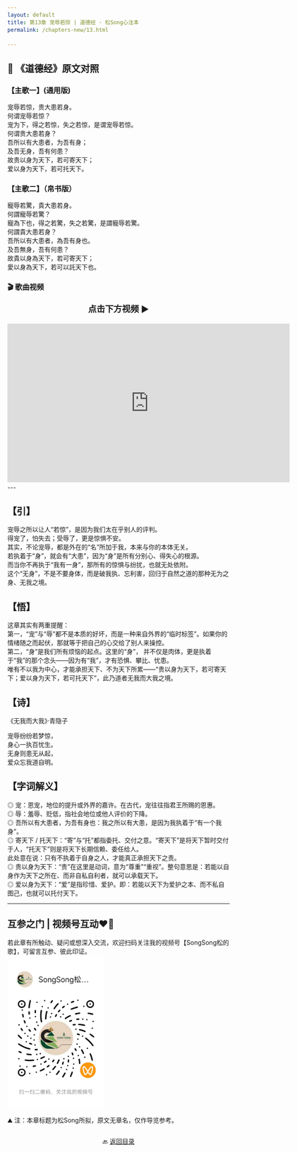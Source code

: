 ```yaml
---
layout: default
title: 第13章 宠辱若惊 | 道德经 · 松Song心注本
permalink: /chapters-new/13.html

---
```


## 📜 《道德经》原文对照
### 【主歌一】(通用版) 
宠辱若惊，贵大患若身。<br>
何谓宠辱若惊？<br>
宠为下，得之若惊，失之若惊，是谓宠辱若惊。<br>
何谓贵大患若身？<br>
吾所以有大患者，为吾有身；<br>
及吾无身，吾有何患？<br>
故贵以身为天下，若可寄天下；<br>
爱以身为天下，若可托天下。<br>

### 【主歌二】（帛书版）
寵辱若驚，貴大患若身。<br>
何謂寵辱若驚？<br>
寵為下也，得之若驚，失之若驚，是謂寵辱若驚。<br>
何謂貴大患若身？<br>
吾所以有大患者，為吾有身也。<br>
及吾無身，吾有何患？<br>
故貴以身為天下，若可寄天下；<br>
愛以身為天下，若可以託天下也。<br>

### 🎬 歌曲视频
<p style="text-align:center; font-size:1.2rem; font-weight:bold;">
  点击下方视频 ▶️
</p>

<iframe
  src="https://streamable.com/e/fbc2gm"
  width="640"
  height="360"
  frameborder="0"
  allowfullscreen
  loading="lazy">
</iframe>
---

## 【引】
宠辱之所以让人“若惊”，是因为我们太在乎别人的评判。<br>
得宠了，怕失去；受辱了，更是惊惧不安。<br>
其实，不论宠辱，都是外在的“名”所加于我，本来与你的本体无关。<br>
若执着于“身”，就会有“大患”，因为“身”是所有分别心、得失心的根源。<br>
而当你不再执于“我有一身”，那所有的惊惧与纷扰，也就无处依附。<br>
这个“无身”，不是不要身体，而是破我执、忘利害，回归于自然之道的那种无为之身、无我之境。<br>

## 【悟】
这章其实有两重提醒：<br>
第一，“宠”与“辱”都不是本质的好坏，而是一种来自外界的“临时标签”。如果你的情绪随之而起伏，那就等于把自己的心交给了别人来操控。<br>
第二，“身”是我们所有烦恼的起点。这里的“身”， 并不仅是肉体，更是执着于“我”的那个念头——因为有“我”，才有恐惧、攀比、忧患。<br>
唯有不以我为中心，才能承担天下、不为天下所累——“贵以身为天下，若可寄天下；爱以身为天下，若可托天下”，此乃道者无我而大我之境。<br>

## 【诗】
《无我而大我》·青隐子<br>

宠辱纷纷若梦惊，<br>
身心一执百忧生。<br>
无身则患无从起，<br>
爱众忘我道自明。<br>

## 【字词解义】
◎ 宠：恩宠，地位的提升或外界的嘉许。在古代，宠往往指君王所赐的恩惠。<br>
◎ 辱：羞辱、贬低，指社会地位或他人评价的下降。<br>
◎ 吾所以有大患者，为吾有身也：我之所以有大患，是因为我执着于“有一个我身”。<br>
◎ 寄天下 / 托天下：“寄”与“托”都指委托、交付之意。“寄天下”是将天下暂时交付于人，“托天下”则是将天下长期信赖、委任给人。<br>
   此处意在说：只有不执着于自身之人，才能真正承担天下之责。<br>
◎ 贵以身为天下：“贵”在这里是动词，意为“尊重”“重视”。整句意思是：若能以自身作为天下之所在、而非自私自利者，就可以承载天下。<br>
◎ 爱以身为天下：“爱”是指珍惜、爱护。即：若能以天下为爱护之本、而不私自图己，也就可以托付天下。<br>

---
##  互参之门 | 视频号互动❤️🤝

若此章有所触动、疑问或想深入交流，欢迎扫码关注我的视频号【SongSong松的歌】，可留言互参、彼此印证。<br>
<img src="../img/qrcode_songsong.jpg" alt="扫码进入视频号" width="220">

⛰️ 注：本章标题为松Song所拟，原文无章名，仅作导览参考。<br>

<p style="text-align:center; margin-top:2em;">
  🔙 <a href="{{ '/' | relative_url }}#catalog">返回目录</a>
</p>


